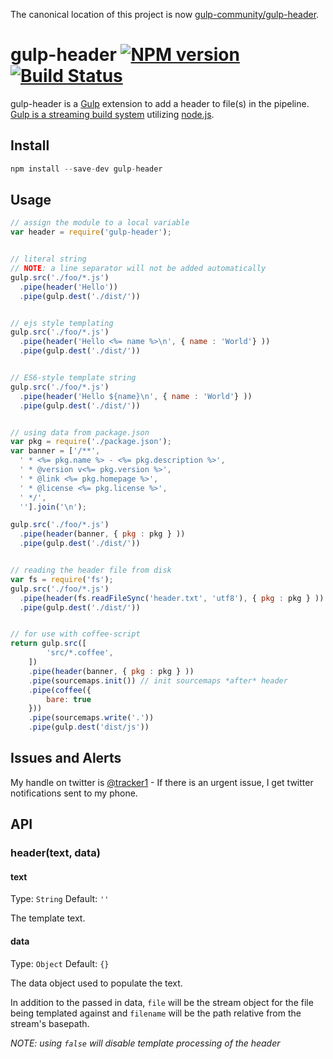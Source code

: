 The canonical location of this project is now [gulp-community/gulp-header](https://github.com/gulp-community/gulp-header).

# gulp-header [![NPM version](https://badge.fury.io/js/gulp-header.png)](http://badge.fury.io/js/gulp-header) [![Build Status](https://travis-ci.org/tracker1/gulp-header.svg?branch=master)](https://travis-ci.org/tracker1/gulp-header)

gulp-header is a [Gulp](https://github.com/gulpjs/gulp) extension to add a header to file(s) in the pipeline.  [Gulp is a streaming build system](https://github.com/gulpjs/gulp) utilizing [node.js](http://nodejs.org/).

## Install

```javascript
npm install --save-dev gulp-header
```

## Usage

```javascript
// assign the module to a local variable
var header = require('gulp-header');


// literal string
// NOTE: a line separator will not be added automatically
gulp.src('./foo/*.js')
  .pipe(header('Hello'))
  .pipe(gulp.dest('./dist/'))


// ejs style templating
gulp.src('./foo/*.js')
  .pipe(header('Hello <%= name %>\n', { name : 'World'} ))
  .pipe(gulp.dest('./dist/'))


// ES6-style template string
gulp.src('./foo/*.js')
  .pipe(header('Hello ${name}\n', { name : 'World'} ))
  .pipe(gulp.dest('./dist/'))


// using data from package.json
var pkg = require('./package.json');
var banner = ['/**',
  ' * <%= pkg.name %> - <%= pkg.description %>',
  ' * @version v<%= pkg.version %>',
  ' * @link <%= pkg.homepage %>',
  ' * @license <%= pkg.license %>',
  ' */',
  ''].join('\n');

gulp.src('./foo/*.js')
  .pipe(header(banner, { pkg : pkg } ))
  .pipe(gulp.dest('./dist/'))


// reading the header file from disk
var fs = require('fs');
gulp.src('./foo/*.js')
  .pipe(header(fs.readFileSync('header.txt', 'utf8'), { pkg : pkg } ))
  .pipe(gulp.dest('./dist/'))


// for use with coffee-script
return gulp.src([
        'src/*.coffee',
    ])
    .pipe(header(banner, { pkg : pkg } ))
    .pipe(sourcemaps.init()) // init sourcemaps *after* header
    .pipe(coffee({
        bare: true
    }))
    .pipe(sourcemaps.write('.'))
    .pipe(gulp.dest('dist/js'))
```

## Issues and Alerts

My handle on twitter is [@tracker1](https://twitter.com/tracker1) - If there is an urgent issue, I get twitter notifications sent to my phone.

## API

### header(text, data)

#### text

Type: `String`
Default: `''`

The template text.


#### data

Type: `Object`
Default: `{}`

The data object used to populate the text.

In addition to the passed in data, `file` will be the stream object for the file being templated against and `filename` will be the path relative from the stream's basepath.

*NOTE: using `false` will disable template processing of the header*
